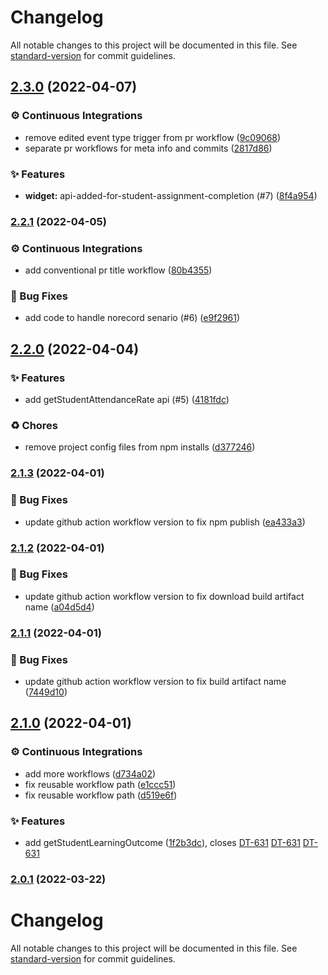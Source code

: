 # Changelog

All notable changes to this project will be documented in this file. See [standard-version](https://github.com/conventional-changelog/standard-version) for commit guidelines.

## [2.3.0](https://github.com/KL-Engineering/kidsloop-reports-api-client/branches/compare/v2.3.0%0Dv2.2.1) (2022-04-07)


### ⚙️ Continuous Integrations

* remove edited event type trigger from pr workflow ([9c09068](https://github.com/KL-Engineering/kidsloop-reports-api-client/commits/9c09068d47ad918e0706b23435e2ee436b5e1753))
* separate pr workflows for meta info and commits ([2817d86](https://github.com/KL-Engineering/kidsloop-reports-api-client/commits/2817d869856bb1ff753f50f8df9da3a7f860f859))


### ✨ Features

* **widget:** api-added-for-student-assignment-completion (#7) ([8f4a954](https://github.com/KL-Engineering/kidsloop-reports-api-client/commits/8f4a954cb49918e3d9924c95b91eccb60a5daae4))

### [2.2.1](https://github.com/KL-Engineering/kidsloop-reports-api-client/branches/compare/v2.2.1%0Dv2.2.0) (2022-04-05)


### ⚙️ Continuous Integrations

* add conventional pr title workflow ([80b4355](https://github.com/KL-Engineering/kidsloop-reports-api-client/commits/80b43550674ba39769deadc5dceb5e97cc12ae36))


### 🐛 Bug Fixes

* add code to handle norecord senario (#6) ([e9f2961](https://github.com/KL-Engineering/kidsloop-reports-api-client/commits/e9f2961ce2004914d7d83109b64912151c6db077))

## [2.2.0](https://github.com/KL-Engineering/kidsloop-reports-api-client/branches/compare/v2.2.0%0Dv2.1.3) (2022-04-04)


### ✨ Features

* add getStudentAttendanceRate api (#5) ([4181fdc](https://github.com/KL-Engineering/kidsloop-reports-api-client/commits/4181fdcb93c53c448deab994337a4ae6b81e3c3f))


### ♻️ Chores

* remove project config files from npm installs ([d377246](https://github.com/KL-Engineering/kidsloop-reports-api-client/commits/d377246b96f82654e96ab25374d08eb084d4ed6c))

### [2.1.3](https://github.com/KL-Engineering/kidsloop-reports-api-client/branches/compare/v2.1.3%0Dv2.1.2) (2022-04-01)


### 🐛 Bug Fixes

* update github action workflow version to fix npm publish ([ea433a3](https://github.com/KL-Engineering/kidsloop-reports-api-client/commits/ea433a384786411281c6339bf9b32e0aa9dc5be1))

### [2.1.2](https://github.com/KL-Engineering/kidsloop-reports-api-client/branches/compare/v2.1.2%0Dv2.1.1) (2022-04-01)


### 🐛 Bug Fixes

* update github action workflow version to fix download build artifact name ([a04d5d4](https://github.com/KL-Engineering/kidsloop-reports-api-client/commits/a04d5d45b87f6a767564f5745b6ddf7344d9d74d))

### [2.1.1](https://github.com/KL-Engineering/kidsloop-reports-api-client/branches/compare/v2.1.1%0Dv2.1.0) (2022-04-01)


### 🐛 Bug Fixes

* update github action workflow version to fix build artifact name ([7449d10](https://github.com/KL-Engineering/kidsloop-reports-api-client/commits/7449d105ef7abfb0eab398717150f1ee949bcdc5))

## [2.1.0](https://github.com/KL-Engineering/kidsloop-reports-api-client/branches/compare/v2.1.0%0Dv2.0.1) (2022-04-01)


### ⚙️ Continuous Integrations

* add more workflows ([d734a02](https://github.com/KL-Engineering/kidsloop-reports-api-client/commits/d734a02a8d7184afc7c2fe234ad912ad4cd7ff18))
* fix reusable workflow path ([e1ccc51](https://github.com/KL-Engineering/kidsloop-reports-api-client/commits/e1ccc517ea8c6cc37af4808571fb69ccaf2dc46b))
* fix reusable workflow path ([d519e6f](https://github.com/KL-Engineering/kidsloop-reports-api-client/commits/d519e6fa2596dc51e8a3567f0be77a572f755e68))


### ✨ Features

* add getStudentLearningOutcome ([1f2b3dc](https://github.com/KL-Engineering/kidsloop-reports-api-client/commits/1f2b3dc6618b70468cd35b64de27d9254375b436)), closes [DT-631](https://calmisland.atlassian.net/browse/DT-631) [DT-631](https://calmisland.atlassian.net/browse/DT-631) [DT-631](https://calmisland.atlassian.net/browse/DT-631)

### [2.0.1](https://github.com/KL-Engineering/kidsloop-reports-api-client/branches/compare/v2.0.1%0Dv2.0.0) (2022-03-22)

# Changelog

All notable changes to this project will be documented in this file. See [standard-version](https://github.com/conventional-changelog/standard-version) for commit guidelines.
